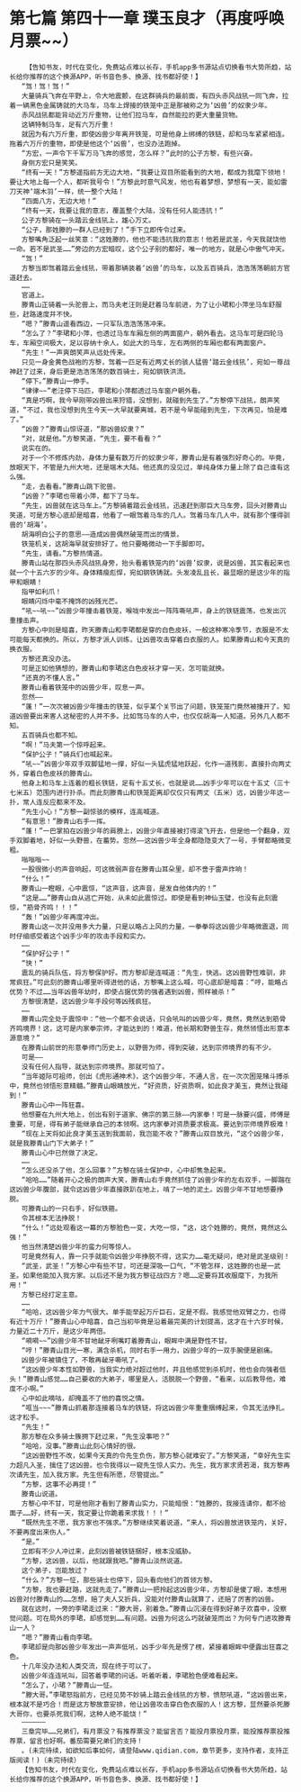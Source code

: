 # 第七篇 第四十一章 璞玉良才（再度呼唤月票~~）
        【告知书友，时代在变化，免费站点难以长存，手机app多书源站点切换看书大势所趋，站长给你推荐的这个换源APP，听书音色多、换源、找书都好使！】
       “驾！驾！驾！”
       大量骑兵飞奔在平野上，令大地震颤，在这群骑兵的最前面，有四头赤风战犼一同飞奔，拉着一辆黑色金属铸就的大马车，马车上焊接的铁笼中正是那被称之为‘凶兽’的奴隶少年。
       赤风战犼都能背动近万斤重物，让他们拉马车，自然能拉的更大重量货物。
       这辆特制马车，足有六万斤重！
       就因为有六万斤重，即使凶兽少年离开铁笼，可是他身上绑缚的铁链，却和马车紧紧相连。拖着六万斤的重物，即使是他这个‘凶兽’，也没办法跑掉。
       “方宏，一声令下千军万马飞奔的感觉，怎么样？”此时的公子方黎，有些兴奋。
       身侧方宏只是笑笑。
       “终有一天！”方黎遥指前方无边大地，“我要让双目所能看到的大地，都成为我麾下领地！要让大地上每一个人，都听我号令！”方黎此时意气风发，他也有着梦想，梦想有一天，能如雷刀天神‘端木羽’一样，统一整个大陆！
       “四面八方，无边大地！”
       “终有一天，我要让我的意志，覆盖整个大陆，没有任何人能违抗！”
       公子方黎骑在一头踏云金线犼上，雄心万丈。
       “公子，那姓滕的一群人已经到了！”手下立即传令过来。
       方黎嘴角泛起一丝笑意：“这姓滕的，他也不能违抗我的意志！他若是武圣，今天我就饶他一命。若不是武圣……”旁边的方宏暗叹，这个公子别的都好，唯一的地方，就是心中傲气冲天。
       “驾！”
       方黎当即驾着踏云金线犼，带着那辆装着‘凶兽’的马车，以及五百骑兵，浩浩荡荡朝前方官道赶去。
       ……
       官道上。
       滕青山正骑着一头驼兽上，而马夫老汪则是赶着马车前进，为了让小珺和小萍坐马车舒服些，赶路速度并不快。
       “嗯？”滕青山遥看西边，一只军队浩浩荡荡冲来。
       “怎么了？”李珺和小萍，也透过马车车厢左侧的两面窗户，朝外看去。这马车可是四轮马车，车厢空间极大，足以容纳十余人。如此大的马车，左右两侧的车厢也都有两面窗户。
       “先生！”一声爽朗笑声从远处传来。
       只见一身金黄色战袍的方黎，驾着一匹足有近两丈长的骇人猛兽‘踏云金线犼’，宛如一尊战神赶了过来，身后更是浩浩荡荡的数百骑士，宛如钢铁洪流。
       “停下。”滕青山一伸手。
       “律律~~”老汪停下马匹，李珺和小萍都透过马车窗户朝外看。
       “真是巧啊，我今早刚带凶兽出来狩猎，没想到，就碰到先生了。”方黎停下战犼，朗声笑道，“不过，我也没想到先生今天一大早就要离城，若不是今早能碰到先生，下次再见，怕是难了。”
       “凶兽？”滕青山惊讶道，“那凶兽奴隶？”
       “对，就是他。”方黎笑道，“先生，要不看看？”
       说实在的。
       对于一个不修炼内劲，身体力量有数万斤的奴隶少年，滕青山是有着强烈好奇心的。毕竟，放眼天下，不管是九州大地，还是端木大陆。他还真的没见过，单纯身体力量上除了自己谁有这么强。
       “走，去看看。”滕青山跳下驼兽。
       “凶兽？”李珺也带着小萍，都下了马车。
       “先生，凶兽就在这马车上。”方黎骑着踏云金线犼，迅速赶到那巨大马车旁，回头对滕青山笑道，可是方黎心底却是暗喜，他看了一眼驾着马车的几人。驾着马车几人中，就有那个懂得驯兽的‘胡海’。
       胡海明白公子的意思——造成凶兽偶然破笼而出的情景。
       铁笼机关，这胡海早就安排好了。他只要略微动一下手脚即可。
       “先生，请看。”方黎热情道。
       滕青山站在那四头赤风战犼身旁，抬头看着铁笼内的‘凶兽’奴隶，说是凶兽，其实看起来也就一个十五六岁的少年。身体精瘦彪悍，宛如钢铁铸就。头发凌乱且长，最显眼的是这少年的指甲和眼睛！
       指甲如利爪！
       眼睛闪烁中毫不掩饰的凶残光芒。
       “吼~~吼~~”凶兽少年撞击着铁笼，喉咙中发出一阵阵嘶吼声，身上的铁链震荡，也发出沉重撞击声。
       方黎心中则是暗喜，昨天滕青山和李珺都是穿的白色皮袄，一般这种寒冷季节，衣服是不太可能每天都换的。所以，方黎才派人训练，让凶兽攻击穿着白衣服的人。如果滕青山和今天真的换衣服。
       方黎还真没办法。
       可是正如他猜想的，滕青山和李珺这白色皮袄才穿一天，怎可能就换。
       “还真的不懂人言。”
       滕青山看着铁笼中的凶兽少年，叹息一声。
       忽然——
       “蓬！”一次次被凶兽少年撞击的铁笼，似乎某个关节出了问题，铁笼笼门竟然被撞开了。知道凶兽要出来害人这秘密的人并不多。比如驾马车的人中，也仅仅胡海一人知道。另外几人都不知。
       五百骑兵也都不知。
       “啊！”马夫第一个惊呼起来。
       “保护公子！”骑兵们也喊起来。
       “吼~~”凶兽少年双手双脚猛地一撑，好似一头猛虎猛地跃起，化作一道残影，直接扑向两丈外，穿着白色皮袄的滕青山。
       他身上和马车上连着的粗长铁链，足有十五丈长，也就是说……凶手少年可以在十五丈（三十七米五）范围内进行扑杀。而此刻滕青山和铁笼距离却仅仅只有两丈（五米）远，凶兽少年这一扑，常人连反应都来不及。
       “先生小心！”方黎一副惊骇的模样，连高喊道。
       “有意思！”滕青山右手一挥。
       “蓬！”一巴掌拍在凶兽少年的肩膀上，凶兽少年直接被打得滚飞开去，但是他一个翻身，双手双脚着地，好似一头野兽，在蓄势。忽然——这凶兽少年全身都隐隐变大了一号，手臂都略微变粗。
       嗡嗡嗡~~
       一股很微小的声音响起，可这微弱声音在滕青山耳朵里，却不啻于雷声炸响！
       “什么！”
       滕青山一瞪眼，心中震惊，“这声音，这声音，是发自他体内的！”
       “这是……”滕青山自从逃亡开始，从未如此震惊过。即使是看到神仙玉璧，也没有此刻震惊，“筋骨齐鸣！！！”
       “轰！”凶兽少年再度冲出。
       滕青山这一次并没用多大力量，只是以略占上风的力量，一拳拳将这凶兽少年略微震退，同时仔细感受着这个凶手少年的攻击手段和实力。
       ……
       “保护好公子！”
       “快！”
       震乱的骑兵队伍，将方黎保护好。而方黎却是连喊道：“先生，快逃。这凶兽野性难驯，非常疯狂。”可此刻的滕青山哪里听得进他的话，方黎嘴上这么喊，可心底却是暗喜：“哼，能略占优势？不过……当年凶兽年幼时，即使占据优势的强者遇到凶兽，照样被杀！”
       方黎很清楚，这凶兽少年手段何等凶残疯狂。
       ……
       滕青山完全处于震惊中：“他一个都不会说话，只会吼叫的凶兽少年，竟然，竟然达到筋骨齐鸣境界！这，这可是内家拳宗师，才能达到的！难道，他长期和野兽生存，竟然领悟出形意本源意境？”
       在滕青山前世的形意拳师门历史上，以野兽为师，得到突破，达到宗师境界的有不少。
       可是——
       没有任何人指导，就达到宗师境界。那就可怕了。
       “当年姬际可祖师，创出《虎形通神术》，这个凶兽少年，不通人言，在一次次困笼赌斗搏杀中，竟然也领悟形意精髓。”滕青山眼睛放光，“好资质，好资质啊，如此良才美玉，竟然让我碰到！”
       滕青山心中一阵狂喜。
       他想要在九州大地上，创出有别于道家、佛宗的第三脉——内家拳！可是一脉要兴盛，师傅是重要，可是，得有弟子能继承自己的本领啊。这内家拳对资质要求极高。要达到宗师境界极难！
       “现在上天将如此良才美玉送到我面前，我岂能不收？”滕青山双目放光，“这个凶兽少年，就是我滕青山门下大弟子！”
       滕青山心中已然做了决定。
       ……
       “怎么还没杀了他，怎么回事？”方黎在骑士保护中，心中却焦急起来。
       “哈哈……”随着开心之极的朗声大笑，滕青山右手竟然抓住了凶兽少年的左右双手，一脚踹在这凶兽少年腹部，就令这凶兽少年直接跌趴在地上，啃了一地的泥土。凶兽少年不甘地想要挣脱。
       可滕青山的一只右手，好似铁箍。
       令其根本无法挣脱！
       “什么！”远处观看这一幕的方黎脸色一变，大吃一惊，“这，这个姓滕的，竟然，竟然这么强！”
       他当然清楚凶兽少年的蛮力何等惊人。
       可是竟然有人，靠一只手就能令凶兽少年挣脱不得，这实力……毫无疑问，绝对是武圣级别！
       “武圣，武圣！”方黎心中有些不甘，可还是深吸一口气，“不管怎样，这姓滕的也是一武圣。如果他能加入我方家。以后还不是为我方黎征战四方？嗯……定要将其收服麾下，为我所用！”
       方黎已经打定主意。
       ……
       “哈哈，这凶兽少年力气很大。单手能举起万斤巨石，定是不假。我感觉他双臂之力，也得有近十万斤！”滕青山心中暗喜，自己当初毕竟是沿着最完美的计划提高，这才在十六岁时候，力量近二十万斤，是这少年两倍。
       “嗬嗬~~”凶兽少年不甘地龇牙咧嘴盯着滕青山，眼眸中满是野性不甘。
       “哼！”滕青山目光一寒，满含杀机，同时右手一用力，凶兽少年的一双手腕便是剧痛。
       凶兽少年被镇住了，不敢再龇牙嘶吼了。
       “这凶兽少年本性如野兽，当我实力绝对超过他时，并且他感觉到杀机时，他也会向强者低头！”滕青山感觉……自己要收的大弟子，哪里是人，活脱脱一个野兽，“看来，以后教导他，难度不小啊。”
       心中如此嘀咕，却掩盖不了他的喜悦之情。
       “哐当~~~”滕青山抓着那连接着马车的铁链，将这凶兽少年重重捆缚起来，令其无法挣扎。这才松手。
       “先生！”
       那方黎在众多骑士簇拥下赶过来，“先生没事吧？”
       “哈哈，没事。”滕青山此刻心情好的很。
       “这凶兽野性不改，如果今天真的令先生负伤，那方黎心就难安了。”方黎笑道，“幸好先生实力超凡入圣，擒住了这凶兽。也令我得以一窥先生惊人实力。先生，我方家求贤若渴，我方黎再次请先生，加入我方家。先生但有所愿，尽管提出。”
       “方黎，这事不必再提！”
       滕青山说道。
       方黎心中不甘，可是他刚才看到了滕青山实力，只能暗恨：“姓滕的，我接连请你，都不给面子……好，终有一天，我定要让你跪着来求我！！！”
       “既然先生不愿，我方家也不强求。”方黎继续笑着说道，“来人，将凶兽放进铁笼内，关好，不要再度出来伤人。”
       “是。”
       立即有不少人冲过来，此刻凶兽被铁链捆好，根本没威胁。
       “方黎，这凶兽，以后，他就跟我吧。”滕青山淡然说道。
       这个弟子，岂能放过？
       “什么？”方黎一怔，那些骑士也停下，回头看向他们的首领方黎。
       “方黎，我也要赶路，这就先走了。”滕青山一把拎起这凶兽少年，方黎却是傻了眼，本想用凶兽对付滕青山的……怎想，赔了夫人又折兵，没能对付滕青山就算了，还赔了厉害的凶兽。
       就在这时，一旁的李珺走过来：“滕大哥，别着急。”滕青山沉浸在得到好弟子欢喜中，没察觉问题。可在局外的李珺，却感觉到……有问题。凶兽为何这么巧就破笼而出？为何专门进攻滕青山一人？
       “嗯？”滕青山看向李珺。
       李珺却是向那凶兽少年发出一声声低吼，凶手少年先是愣了楞，紧接着眼眸中便露出狂喜之色。
       十几年没办法和人类交流，现在终于可以了。
       凶兽少年连连吼叫，回答着李珺的问话。听着听着，李珺脸色便难看起来。
       “怎么了，小珺？”滕青山一怔。
       “滕大哥。”李珺怒指前方，已经见势不妙骑上踏云金线犼的方黎，愤怒吼道，“这凶兽出来，根本就不是巧合！而是这方黎故意安排，他让凶兽攻击穿白色衣服的人！这方黎，显然要杀死滕大哥你，也要杀死我们啊，这种人绝不能饶！”
       ——————
       三章完毕……兄弟们，有月票没？有推荐票没？能留言否？能投月票投月票，能投推荐票投推荐票，留言也好啊。番茄需要兄弟们的支持！
       。(未完待续，如欲知后事如何，请登陆www.qidian.com，章节更多，支持作者，支持正版阅读！)（未完待续）
       【告知书友，时代在变化，免费站点难以长存，手机app多书源站点切换看书大势所趋，站长给你推荐的这个换源APP，听书音色多、换源、找书都好使！】
